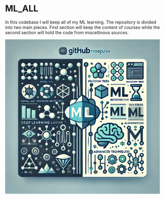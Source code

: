 # ML_ALL

In this codebase I will keep all of my ML learning. The repository is divided into two main pieces. First section will keep the content of courses while the second section will hold the code from miscellinous sources. 

![ML_ALL Repository Image](image.jpg)